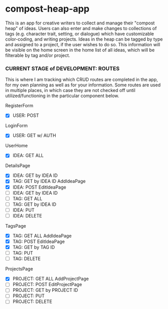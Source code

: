 # compost-heap-app
This is an app for creative writers to collect and manage their "compost heap" of ideas.  Users can also enter and make changes to collections of tags (e.g. character trait, setting, or dialogue) which have customizable color-coding, and writing projects.  Ideas in the heap can be tagged by type and assigned to a project, if the user wishes to do so.  This information will be visible on the home screen in the home list of all ideas, which will be filterable by tag and/or project.

### CURRENT STAGE of DEVELOPMENT: ROUTES
This is where I am tracking which CRUD routes are completed in the app, for my own planning as well as for your information.  Some routes are used in multiple places, in which case they are not checked off until utilized/functioning in the particular component below.

RegisterForm
  - [x] USER: POST

LoginForm
  - [x] USER: GET w/ AUTH

UserHome
  - [x] IDEA: GET ALL

DetailsPage
  - [x] IDEA: GET by IDEA ID
  - [x] TAG: GET by IDEA ID
AddIdeaPage
  - [x] IDEA: POST
EditIdeaPage
  - [ ] IDEA: GET by IDEA ID
  - [ ] TAG: GET ALL
  - [ ] TAG: GET by IDEA ID
  - [ ] IDEA: PUT
  - [ ] IDEA: DELETE

TagsPage
  - [x] TAG: GET ALL
AddIdeaPage
  - [x] TAG: POST
EditIdeaPage
  - [x] TAG: GET by TAG ID
  - [ ] TAG: PUT
  - [ ] TAG: DELETE

ProjectsPage
  - [x] PROJECT: GET ALL
AddProjectPage
  - [ ] PROJECT: POST
EditProjectPage
  - [ ] PROJECT: GET by PROJECT ID
  - [ ] PROJECT: PUT
  - [ ] PROJECT: DELETE